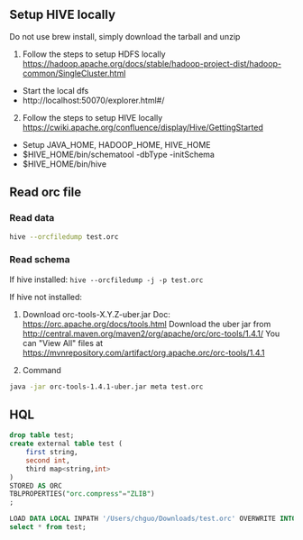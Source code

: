 ## Setup HIVE locally
Do not use brew install, simply download the tarball and unzip

1. Follow the steps to setup HDFS locally https://hadoop.apache.org/docs/stable/hadoop-project-dist/hadoop-common/SingleCluster.html
- Start the local dfs
- http://localhost:50070/explorer.html#/

2. Follow the steps to setup HIVE locally https://cwiki.apache.org/confluence/display/Hive/GettingStarted
- Setup JAVA_HOME, HADOOP_HOME, HIVE_HOME
- $HIVE_HOME/bin/schematool -dbType <db type> -initSchema
- $HIVE_HOME/bin/hive


## Read orc file
### Read data
```bash
hive --orcfiledump test.orc
```

### Read schema
If hive installed: ```hive --orcfiledump -j -p test.orc ```

If hive not installed:
1. Download orc-tools-X.Y.Z-uber.jar
Doc: https://orc.apache.org/docs/tools.html
Download the uber jar from http://central.maven.org/maven2/org/apache/orc/orc-tools/1.4.1/ 
You can "View All" files at https://mvnrepository.com/artifact/org.apache.orc/orc-tools/1.4.1

2. Command
```bash
java -jar orc-tools-1.4.1-uber.jar meta test.orc
```

## HQL
```sql
drop table test;
create external table test (
    first string,
    second int,
    third map<string,int>
)
STORED AS ORC
TBLPROPERTIES("orc.compress"="ZLIB")
;

LOAD DATA LOCAL INPATH '/Users/chguo/Downloads/test.orc' OVERWRITE INTO TABLE test;
select * from test;
```
